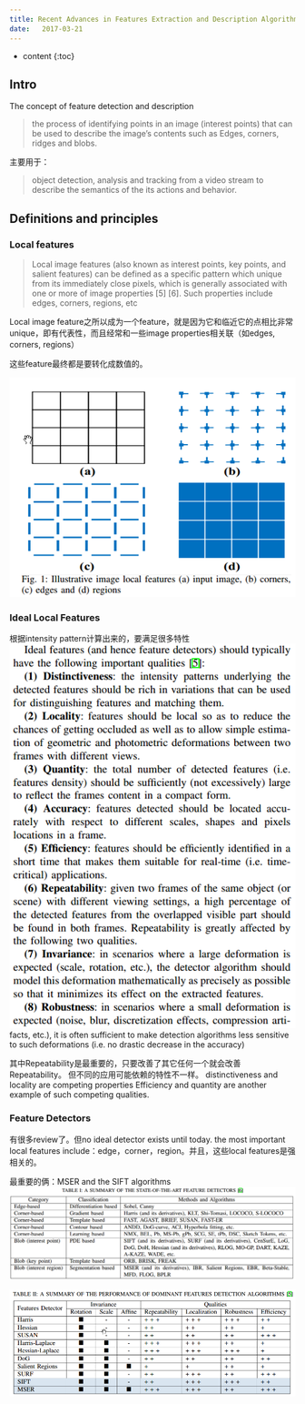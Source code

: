 ```yaml
--- 
title: Recent Advances in Features Extraction and Description Algorithms A Comprehensive Survey
date:   2017-03-21
---
```




* content
{:toc}

## Intro
The concept of feature detection and description 
>the process of identifying points in an image (interest points) that can be used to describe the image’s contents such as Edges, corners, ridges and blobs.

主要用于：
>object detection, analysis and tracking from a video stream to describe the semantics of the its actions and behavior.

## Definitions and principles
### Local features
>Local image features (also known as interest points, key points, and salient features) can be defined as a specific pattern which unique from its immediately close pixels, which is generally associated with one or more of image properties [5] [6]. Such properties include edges, corners, regions, etc

Local image feature之所以成为一个feature，就是因为它和临近它的点相比非常unique，即有代表性，而且经常和一些image properties相关联（如edges, corners, regions）

这些feature最终都是要转化成数值的。

![](RecentAdvancesinFeatures\feature_illu.png)

### Ideal Local Features
根据intensity pattern计算出来的，要满足很多特性
![](RecentAdvancesinFeatures\feature_quality.png)
facts, etc.), it is often sufficient to make detection algorithms
less sensitive to such deformations (i.e. no drastic decrease in
the accuracy)

其中Repeatability是最重要的，只要改善了其它任何一个就会改善Repeatability。
但不同的应用可能依赖的特性不一样。
distinctiveness and locality are competing properties
Efficiency and quantity are another example of such competing qualities.

### Feature Detectors
有很多review了。但no ideal detector exists until today.
the most important local features include：edge，corner，region。并且，这些local features是强相关的。

最重要的俩：MSER and the SIFT algorithms
![](RecentAdvancesinFeatures\feature_summary.png)

![](RecentAdvancesinFeatures\feature_performance.png)
